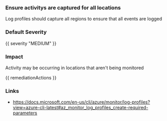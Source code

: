 
### Ensure activitys are captured for all locations

Log profiles should capture all regions to ensure that all events are logged

### Default Severity
{{ severity "MEDIUM" }}

### Impact
Activity may be occurring in locations that aren't being monitored

<!-- DO NOT CHANGE -->
{{ remediationActions }}

### Links
- https://docs.microsoft.com/en-us/cli/azure/monitor/log-profiles?view=azure-cli-latest#az_monitor_log_profiles_create-required-parameters
        